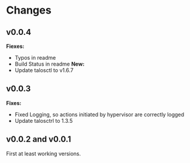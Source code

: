 # Changes
## v0.0.4
__Fiexes:__
- Typos in readme
- Build Status in readme
__New:__
- Update talosctl to v1.6.7

## v0.0.3
__Fixes:__
- Fixed Logging, so actions initiated by hypervisor are correctly logged
- Update talosctrl to 1.3.5 

## v0.0.2 and v0.0.1
First at least working versions.
